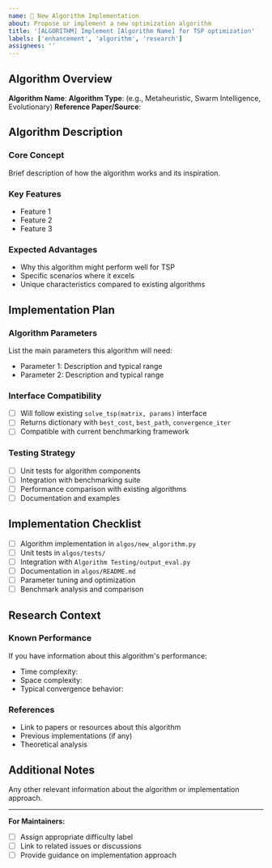 ```yaml
---
name: 🧮 New Algorithm Implementation
about: Propose or implement a new optimization algorithm
title: '[ALGORITHM] Implement [Algorithm Name] for TSP optimization'
labels: ['enhancement', 'algorithm', 'research']
assignees: ''
---
```


## Algorithm Overview

**Algorithm Name**: 
**Algorithm Type**: (e.g., Metaheuristic, Swarm Intelligence, Evolutionary)
**Reference Paper/Source**: 

## Algorithm Description

### Core Concept
Brief description of how the algorithm works and its inspiration.

### Key Features
- Feature 1
- Feature 2
- Feature 3

### Expected Advantages
- Why this algorithm might perform well for TSP
- Specific scenarios where it excels
- Unique characteristics compared to existing algorithms

## Implementation Plan

### Algorithm Parameters
List the main parameters this algorithm will need:
- Parameter 1: Description and typical range
- Parameter 2: Description and typical range

### Interface Compatibility
- [ ] Will follow existing `solve_tsp(matrix, params)` interface
- [ ] Returns dictionary with `best_cost`, `best_path`, `convergence_iter`
- [ ] Compatible with current benchmarking framework

### Testing Strategy
- [ ] Unit tests for algorithm components
- [ ] Integration with benchmarking suite
- [ ] Performance comparison with existing algorithms
- [ ] Documentation and examples

## Implementation Checklist

- [ ] Algorithm implementation in `algos/new_algorithm.py`
- [ ] Unit tests in `algos/tests/`
- [ ] Integration with `Algorithm Testing/output_eval.py`
- [ ] Documentation in `algos/README.md`
- [ ] Parameter tuning and optimization
- [ ] Benchmark analysis and comparison

## Research Context

### Known Performance
If you have information about this algorithm's performance:
- Time complexity: 
- Space complexity:
- Typical convergence behavior:

### References
- Link to papers or resources about this algorithm
- Previous implementations (if any)
- Theoretical analysis

## Additional Notes

Any other relevant information about the algorithm or implementation approach.

---

**For Maintainers:**
- [ ] Assign appropriate difficulty label
- [ ] Link to related issues or discussions
- [ ] Provide guidance on implementation approach
